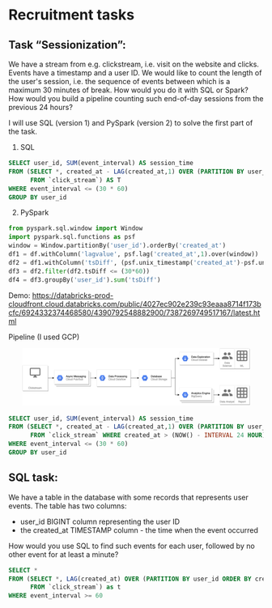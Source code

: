 # Recruitment tasks 

## Task “Sessionization”: 
We have a stream from e.g. clickstream, i.e. visit on the website and clicks. Events have a timestamp and a user ID. We would like to count the length of the user's session, i.e. the sequence of events between which is a maximum 30 minutes of break. How would you do it with SQL or Spark? How would you build a pipeline counting such end-of-day sessions from the previous 24 hours? 


I will use SQL (version 1) and PySpark (version 2) to solve the first part of the task. 

1. SQL
```sql
SELECT user_id, SUM(event_interval) AS session_time
FROM (SELECT *, created_at - LAG(created_at,1) OVER (PARTITION BY user_id ORDER BY created_at) as event_interval
      FROM `click_stream`) AS T
WHERE event_interval <= (30 * 60)
GROUP BY user_id
```

2. PySpark
```python
from pyspark.sql.window import Window
import pyspark.sql.functions as psf
window = Window.partitionBy('user_id').orderBy('created_at')
df1 = df.withColumn('lagvalue', psf.lag('created_at',1).over(window))
df2 = df1.withColumn('tsDiff', (psf.unix_timestamp('created_at')-psf.unix_timestamp('lagvalue')))
df3 = df2.filter(df2.tsDiff <= (30*60))
df4 = df3.groupBy('user_id').sum('tsDiff')
```

Demo: https://databricks-prod-cloudfront.cloud.databricks.com/public/4027ec902e239c93eaaa8714f173bcfc/6924332374468580/4390792548882900/7387269749517167/latest.html

Pipeline (I used GCP)

<p align="center">
  <img src="./image/gcp_pipeline.png" />
</p>

```sql
SELECT user_id, SUM(event_interval) AS session_time
FROM (SELECT *, created_at - LAG(created_at,1) OVER (PARTITION BY user_id ORDER BY created_at) as event_interval
      FROM `click_stream` WHERE created_at > (NOW() - INTERVAL 24 HOUR)) AS T
WHERE event_interval <= (30 * 60)
GROUP BY user_id
```
## SQL task: 
We have a table in the database with some records that represents user events. The table has two columns: 
* user_id BIGINT column representing the user ID 
* the created_at TIMESTAMP column - the time when the event occurred

How would you use SQL to find such events for each user, followed by no other event for at least a minute? 

```sql
SELECT *
FROM (SELECT *, LAG(created_at) OVER (PARTITION BY user_id ORDER BY created_at DESC) - created_at as event_interval
      FROM `click_stream`) as t
WHERE event_interval >= 60
```